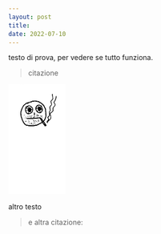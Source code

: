 ```yaml
---
layout: post
title: 
date: 2022-07-10
---
```


testo di prova, per vedere se tutto funziona.

> citazione

<img src="/images/test.jpg">

altro testo

> e altra citazione:
